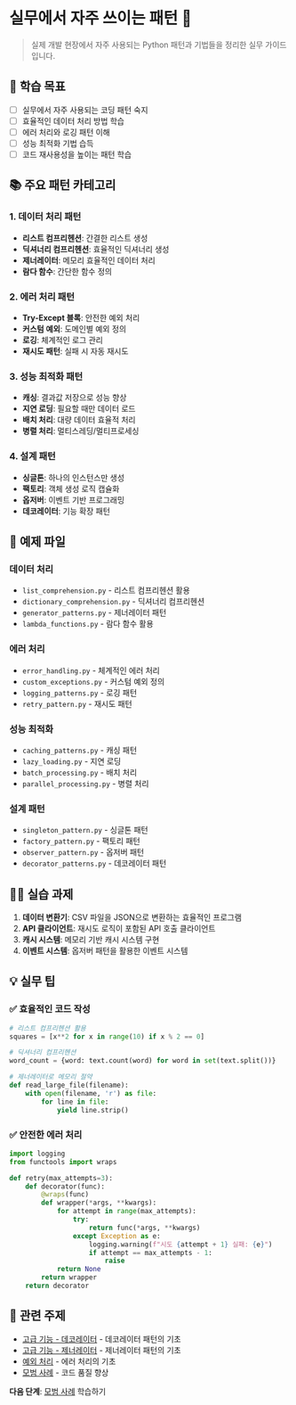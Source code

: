# 실무에서 자주 쓰이는 패턴 💼

> 실제 개발 현장에서 자주 사용되는 Python 패턴과 기법들을 정리한 실무 가이드입니다.

## 🎯 학습 목표

- [ ] 실무에서 자주 사용되는 코딩 패턴 숙지
- [ ] 효율적인 데이터 처리 방법 학습
- [ ] 에러 처리와 로깅 패턴 이해
- [ ] 성능 최적화 기법 습득
- [ ] 코드 재사용성을 높이는 패턴 학습

## 📚 주요 패턴 카테고리

### 1. 데이터 처리 패턴
- **리스트 컴프리헨션**: 간결한 리스트 생성
- **딕셔너리 컴프리헨션**: 효율적인 딕셔너리 생성
- **제너레이터**: 메모리 효율적인 데이터 처리
- **람다 함수**: 간단한 함수 정의

### 2. 에러 처리 패턴
- **Try-Except 블록**: 안전한 예외 처리
- **커스텀 예외**: 도메인별 예외 정의
- **로깅**: 체계적인 로그 관리
- **재시도 패턴**: 실패 시 자동 재시도

### 3. 성능 최적화 패턴
- **캐싱**: 결과값 저장으로 성능 향상
- **지연 로딩**: 필요할 때만 데이터 로드
- **배치 처리**: 대량 데이터 효율적 처리
- **병렬 처리**: 멀티스레딩/멀티프로세싱

### 4. 설계 패턴
- **싱글톤**: 하나의 인스턴스만 생성
- **팩토리**: 객체 생성 로직 캡슐화
- **옵저버**: 이벤트 기반 프로그래밍
- **데코레이터**: 기능 확장 패턴

## 📁 예제 파일

### 데이터 처리
- `list_comprehension.py` - 리스트 컴프리헨션 활용
- `dictionary_comprehension.py` - 딕셔너리 컴프리헨션
- `generator_patterns.py` - 제너레이터 패턴
- `lambda_functions.py` - 람다 함수 활용

### 에러 처리
- `error_handling.py` - 체계적인 에러 처리
- `custom_exceptions.py` - 커스텀 예외 정의
- `logging_patterns.py` - 로깅 패턴
- `retry_pattern.py` - 재시도 패턴

### 성능 최적화
- `caching_patterns.py` - 캐싱 패턴
- `lazy_loading.py` - 지연 로딩
- `batch_processing.py` - 배치 처리
- `parallel_processing.py` - 병렬 처리

### 설계 패턴
- `singleton_pattern.py` - 싱글톤 패턴
- `factory_pattern.py` - 팩토리 패턴
- `observer_pattern.py` - 옵저버 패턴
- `decorator_patterns.py` - 데코레이터 패턴

## 🏃‍♂️ 실습 과제

1. **데이터 변환기**: CSV 파일을 JSON으로 변환하는 효율적인 프로그램
2. **API 클라이언트**: 재시도 로직이 포함된 API 호출 클라이언트
3. **캐시 시스템**: 메모리 기반 캐시 시스템 구현
4. **이벤트 시스템**: 옵저버 패턴을 활용한 이벤트 시스템

## 💡 실무 팁

### ✅ 효율적인 코드 작성
```python
# 리스트 컴프리헨션 활용
squares = [x**2 for x in range(10) if x % 2 == 0]

# 딕셔너리 컴프리헨션
word_count = {word: text.count(word) for word in set(text.split())}

# 제너레이터로 메모리 절약
def read_large_file(filename):
    with open(filename, 'r') as file:
        for line in file:
            yield line.strip()
```

### ✅ 안전한 에러 처리
```python
import logging
from functools import wraps

def retry(max_attempts=3):
    def decorator(func):
        @wraps(func)
        def wrapper(*args, **kwargs):
            for attempt in range(max_attempts):
                try:
                    return func(*args, **kwargs)
                except Exception as e:
                    logging.warning(f"시도 {attempt + 1} 실패: {e}")
                    if attempt == max_attempts - 1:
                        raise
            return None
        return wrapper
    return decorator
```

## 🔗 관련 주제

- [고급 기능 - 데코레이터](../../06-advanced/decorators/) - 데코레이터 패턴의 기초
- [고급 기능 - 제너레이터](../../06-advanced/generators/) - 제너레이터 패턴의 기초
- [예외 처리](../../02-control-flow/exception-handling/) - 에러 처리의 기초
- [모범 사례](../../08-best-practices/) - 코드 품질 향상



**다음 단계**: [모범 사례](../../08-best-practices/) 학습하기
